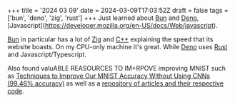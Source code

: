 +++
title = '2024 03 09'
date = 2024-03-09T17:03:52Z
draft = false
tags = ['bun', 'deno', 'zig', 'rust']
+++
Just learned about [Bun](https://bun.sh/) and [Deno](https://deno.com/), ]Javascript](https://developer.mozilla.org/en-US/docs/Web/javascript).

[Bun](https://bun.sh/) in particular has a lot of [Zig](https://ziglang.org/) and [C++](https://en.wikipedia.org/wiki/The_C%2B%2B_Programming_Language) explaining the speed that its website boasts. On my CPU-only machine it's great. While [Deno](https://deno.com/) uses [Rust](https://www.rust-lang.org/) and Javascript/Typescript.

Also found valuABLE REASOURCES TO IM+RPOVE improving MNIST such as [Techniques to Improve Our MNIST Accuracy Without Using CNNs (99.46% accuracy)](https://medium.com/@anderaquerretamontoro/99-46-accuracy-on-mnist-without-cnn-712042530420) as well as a [repository of articles and their respective code](https://paperswithcode.com/task/rotated-mnist).
